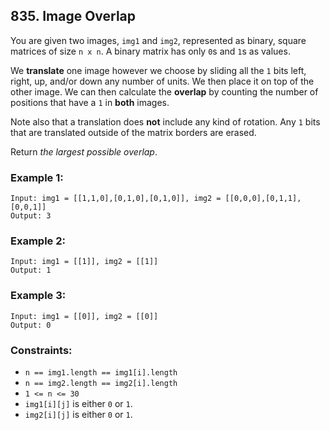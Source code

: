 ## 835. Image Overlap

You are given two images, ```img1``` and ```img2```, represented as binary, square matrices of size ```n x n```. A binary matrix has only ```0```s and ```1```s as values.

We **translate** one image however we choose by sliding all the ```1``` bits left, right, up, and/or down any number of units. We then place it on top of the other image. We can then calculate the **overlap** by counting the number of positions that have a ```1``` in **both** images.

Note also that a translation does **not** include any kind of rotation. Any ```1``` bits that are translated outside of the matrix borders are erased.

Return *the largest possible overlap*.

### Example 1:
```
Input: img1 = [[1,1,0],[0,1,0],[0,1,0]], img2 = [[0,0,0],[0,1,1],[0,0,1]]
Output: 3
```
### Example 2:
```
Input: img1 = [[1]], img2 = [[1]]
Output: 1
```
### Example 3:
```
Input: img1 = [[0]], img2 = [[0]]
Output: 0
```

### Constraints:

* ```n == img1.length == img1[i].length```
* ```n == img2.length == img2[i].length```
* ```1 <= n <= 30```
* ```img1[i][j]``` is either ```0``` or ```1```.
* ```img2[i][j]``` is either ```0``` or ```1```.